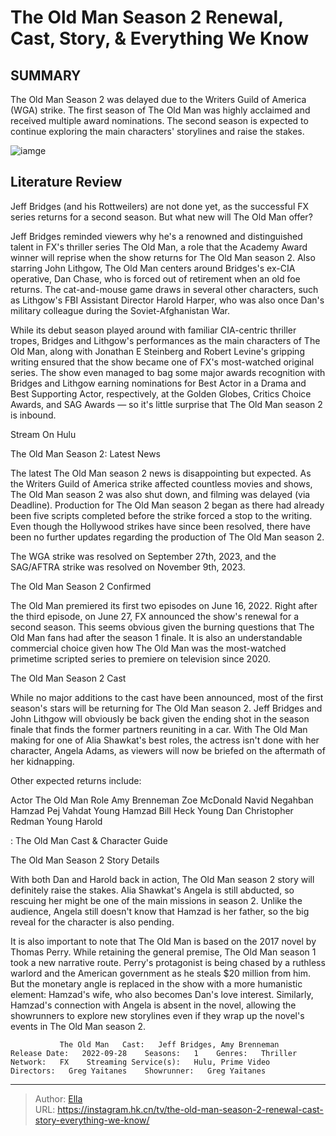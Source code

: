 # The Old Man Season 2 Renewal, Cast, Story, &amp; Everything We Know


## SUMMARY 



  The Old Man Season 2 was delayed due to the Writers Guild of America (WGA) strike.   The first season of The Old Man was highly acclaimed and received multiple award nominations.   The second season is expected to continue exploring the main characters&#39; storylines and raise the stakes.  

![iamge](https://static1.srcdn.com/wordpress/wp-content/uploads/2023/03/the-old-man-season-2-confirmed-everything-we-know.jpg)

## Literature Review
Jeff Bridges (and his Rottweilers) are not done yet, as the successful FX series returns for a second season. But what new will The Old Man offer?




Jeff Bridges reminded viewers why he&#39;s a renowned and distinguished talent in FX&#39;s thriller series The Old Man, a role that the Academy Award winner will reprise when the show returns for The Old Man season 2. Also starring John Lithgow, The Old Man centers around Bridges&#39;s ex-CIA operative, Dan Chase, who is forced out of retirement when an old foe returns. The cat-and-mouse game draws in several other characters, such as Lithgow&#39;s FBI Assistant Director Harold Harper, who was also once Dan&#39;s military colleague during the Soviet-Afghanistan War.




While its debut season played around with familiar CIA-centric thriller tropes, Bridges and Lithgow&#39;s performances as the main characters of The Old Man, along with Jonathan E Steinberg and Robert Levine&#39;s gripping writing ensured that the show became one of FX&#39;s most-watched original series. The show even managed to bag some major awards recognition with Bridges and Lithgow earning nominations for Best Actor in a Drama and Best Supporting Actor, respectively, at the Golden Globes, Critics Choice Awards, and SAG Awards — so it&#39;s little surprise that The Old Man season 2 is inbound.

Stream On Hulu


 The Old Man Season 2: Latest News 
          

The latest The Old Man season 2 news is disappointing but expected. As the Writers Guild of America strike affected countless movies and shows, The Old Man season 2 was also shut down, and filming was delayed (via Deadline). Production for The Old Man season 2 began as there had already been five scripts completed before the strike forced a stop to the writing. Even though the Hollywood strikes have since been resolved, there have been no further updates regarding the production of The Old Man season 2. 






The WGA strike was resolved on September 27th, 2023, and the SAG/AFTRA strike was resolved on November 9th, 2023.






 The Old Man Season 2 Confirmed 
          

The Old Man premiered its first two episodes on June 16, 2022. Right after the third episode, on June 27, FX announced the show&#39;s renewal for a second season. This seems obvious given the burning questions that The Old Man fans had after the season 1 finale. It is also an understandable commercial choice given how The Old Man was the most-watched primetime scripted series to premiere on television since 2020. 



 The Old Man Season 2 Cast 
          




While no major additions to the cast have been announced, most of the first season&#39;s stars will be returning for The Old Man season 2. Jeff Bridges and John Lithgow will obviously be back given the ending shot in the season finale that finds the former partners reuniting in a car. With The Old Man making for one of Alia Shawkat&#39;s best roles, the actress isn&#39;t done with her character, Angela Adams, as viewers will now be briefed on the aftermath of her kidnapping. 

Other expected returns include: 

 Actor  The Old Man Role   Amy Brenneman  Zoe McDonald   Navid Negahban  Hamzad   Pej Vahdat  Young Hamzad   Bill Heck  Young Dan   Christopher Redman  Young Harold   



 : The Old Man Cast &amp; Character Guide






 The Old Man Season 2 Story Details 
          

With both Dan and Harold back in action, The Old Man season 2 story will definitely raise the stakes. Alia Shawkat&#39;s Angela is still abducted, so rescuing her might be one of the main missions in season 2. Unlike the audience, Angela still doesn&#39;t know that Hamzad is her father, so the big reveal for the character is also pending. 

It is also important to note that The Old Man is based on the 2017 novel by Thomas Perry. While retaining the general premise, The Old Man season 1 took a new narrative route. Perry&#39;s protagonist is being chased by a ruthless warlord and the American government as he steals $20 million from him. But the monetary angle is replaced in the show with a more humanistic element: Hamzad&#39;s wife, who also becomes Dan&#39;s love interest. Similarly, Hamzad&#39;s connection with Angela is absent in the novel, allowing the showrunners to explore new storylines even if they wrap up the novel&#39;s events in The Old Man season 2.




               The Old Man   Cast:   Jeff Bridges, Amy Brenneman    Release Date:   2022-09-28    Seasons:   1    Genres:   Thriller    Network:   FX    Streaming Service(s):   Hulu, Prime Video    Directors:   Greg Yaitanes    Showrunner:   Greg Yaitanes      

---

> Author: [Ella](https://instagram.hk.cn/)  
> URL: https://instagram.hk.cn/tv/the-old-man-season-2-renewal-cast-story-everything-we-know/  

